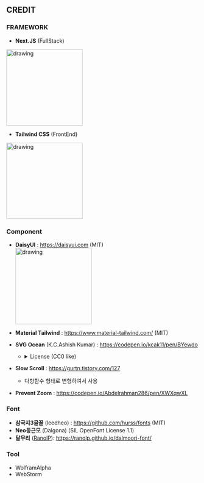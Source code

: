 ## CREDIT
### FRAMEWORK
* **Next.JS** (FullStack)  
<img src="https://upload.wikimedia.org/wikipedia/commons/thumb/8/8e/Nextjs-logo.svg/591px-Nextjs-logo.svg.png" alt="drawing" width="200"/>  


* **Tailwind CSS** (FrontEnd)  
<img src="https://tailwindcss.com/_next/static/media/tailwindcss-logotype-white.944c5d0ef628083bb316f9b3d643385c86bcdb3d.svg" alt="drawing" width="200"/>

### Component
* **DaisyUI** : https://daisyui.com (MIT)  
  <img src="https://daisyui.com/images/daisyui-logo/daisyui-logotype-3600-1024.png" alt="drawing" width="200"/>

* **Material Tailwind** : https://www.material-tailwind.com/ (MIT)

* **SVG Ocean** (K.C.Ashish Kumar) : https://codepen.io/kcak11/pen/BYewdo
  * <details><summary>License (CC0 like)</summary>
     Copyright (c) 2022 by K.C.Ashish Kumar (https://codepen.io/kcak11/pen/BYewdo) Permission is hereby granted, free of charge, to any person obtaining a copy of this software and associated documentation files (the "Software"), to deal in the Software without restriction, including without limitation the rights to use, copy, modify, merge, publish, distribute, sublicense, and/or sell copies of the Software, and to permit persons to whom the Software is furnished to do so, subject to the following conditions: The above copyright notice and this permission notice shall be included in all copies or substantial portions of the Software.  THE SOFTWARE IS PROVIDED "AS IS", WITHOUT WARRANTY OF ANY KIND, EXPRESS OR IMPLIED, INCLUDING BUT NOT LIMITED TO THE WARRANTIES OF MERCHANTABILITY, FITNESS FOR A PARTICULAR PURPOSE AND NONINFRINGEMENT. IN NO EVENT SHALL THE AUTHORS OR COPYRIGHT HOLDERS BE LIABLE FOR ANY CLAIM, DAMAGES OR OTHER LIABILITY, WHETHER IN AN ACTION OF CONTRACT, TORT OR OTHERWISE, ARISING FROM, OUT OF OR IN CONNECTION WITH THE SOFTWARE OR THE USE OR OTHER DEALINGS IN THE SOFTWARE.
  </details>

* **Slow Scroll** : https://gurtn.tistory.com/127
  * 다항함수 형태로 변형하여서 사용
* **Prevent Zoom** : https://codepen.io/Abdelrahman286/pen/XWXqwXL



### Font
* **삼국지3글꼴** (leedheo) : https://github.com/hurss/fonts (MIT)
* **Neo둥근모** (Dalgona) (SIL OpenFont License 1.1)
* **달무리** ([RanolP](https://github.com/RanolP)): https://ranolp.github.io/dalmoori-font/

### Tool
* WolframAlpha
* WebStorm